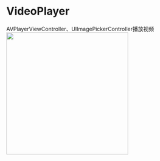 # VideoPlayer
AVPlayerViewController、UIImagePickerController播放视频<br>
<img src="https://github.com/zhengwei931102/UIpickerimage/blob/master/gif.gif" width="320">
